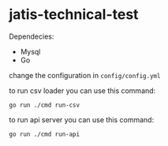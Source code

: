 # jatis-technical-test

Dependecies:
* Mysql 
* Go

change the configuration in `config/config.yml`

to run csv loader you can use this command: 
```
go run ./cmd run-csv
```

to run api server you can use this command: 
```
go run ./cmd run-api
```
